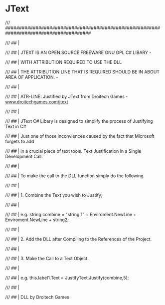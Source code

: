 # JText
/// #######################################################################################

/// ##  |   

/// ##  |   JTEXT IS AN OPEN SOURCE FREEWARE GNU GPL C# LIBARY - 

/// ##  |   WITH ATTRIBUTION REQUIRED TO USE THE DLL

/// ##  |   THE ATTRIBUTION LINE THAT IS REQUIRED SHOULD BE IN ABOUT AREA OF APPLICATION. - 

/// ##  |     

/// ##  |   ATR-LINE: Justified by JText from Droitech Games - www.droitechgames.com/jtext

/// ##  |   

/// ##  |   JText C# Libary is designed to simplify the process of Justifying Text in C#

/// ##  |   Just one of those inconviences caused by the fact that Microsoft forgets to add

/// ##  |   in a crucial piece of text tools. Text Justification in a Single Development Call.

/// ##  |   

/// ##  |   To make the call to the DLL function simply do the following

/// ##  |                

/// ##  |    1. Combine the Text you wish to Justify;

/// ##  |    

/// ##  |    e.g. string combine = "string 1" + Enviroment.NewLine + Enviroment.NewLine + string2;

/// ##  |    

/// ##  |    2. Add the DLL after Compiling to the References of the Project.

/// ##  |    

/// ##  |    3. Make the Call to a Text Object.

/// ##  |    

/// ##  |    e.g. this.label1.Text = JustifyText.Justify(combine,5);

/// ##  |    

/// ##  |    DLL by Droitech Games
